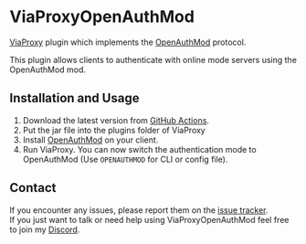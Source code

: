 # ViaProxyOpenAuthMod
[ViaProxy](https://github.com/RaphiMC/ViaProxy) plugin which implements the [OpenAuthMod](https://github.com/RaphiMC/OpenAuthMod) protocol.

This plugin allows clients to authenticate with online mode servers using the OpenAuthMod mod.

## Installation and Usage
1. Download the latest version from [GitHub Actions](https://github.com/ViaVersionAddons/ViaProxyOpenAuthMod/actions/workflows/build.yml).
2. Put the jar file into the plugins folder of ViaProxy
3. Install [OpenAuthMod](https://modrinth.com/mod/openauthmod) on your client.
4. Run ViaProxy. You can now switch the authentication mode to OpenAuthMod (Use `OPENAUTHMOD` for CLI or config file).

## Contact
If you encounter any issues, please report them on the
[issue tracker](https://github.com/ViaVersionAddons/ViaProxyOpenAuthMod/issues).  
If you just want to talk or need help using ViaProxyOpenAuthMod feel free to join my
[Discord](https://discord.gg/dCzT9XHEWu).

